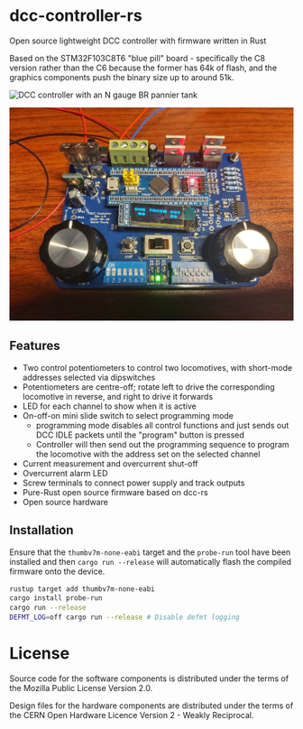 # dcc-controller-rs
Open source lightweight DCC controller with firmware written in Rust

Based on the STM32F103C8T6 "blue pill" board - specifically the C8 version
rather than the C6 because the former has 64k of flash, and the graphics
components push the binary size up to around 51k.

![DCC controller with an N gauge BR pannier tank](images/20220716_210946.jpg)

![Overview of DCC controller](images/20220716_210958.jpg)

## Features
* Two control potentiometers to control two locomotives, with short-mode
addresses selected via dipswitches
* Potentiometers are centre-off; rotate left to drive the corresponding
locomotive in reverse, and right to drive it forwards
* LED for each channel to show when it is active
* On-off-on mini slide switch to select programming mode
  * programming mode disables all control functions and just sends out
DCC IDLE packets until the "program" button is pressed
  * Controller will then send out the programming sequence to program the
locomotive with the address set on the selected channel
* Current measurement and overcurrent shut-off
* Overcurrent alarm LED
* Screw terminals to connect power supply and track outputs
* Pure-Rust open source firmware based on dcc-rs
* Open source hardware

## Installation
Ensure that the `thumbv7m-none-eabi` target and the `probe-run` tool have
been installed and then `cargo run --release` will automatically flash the
compiled firmware onto the device.

```bash
rustup target add thumbv7m-none-eabi
cargo install probe-run
cargo run --release
DEFMT_LOG=off cargo run --release # Disable defmt logging
```

# License
Source code for the software components is distributed under the terms
of the Mozilla Public License Version 2.0.

Design files for the hardware components are distributed under the terms
of the CERN Open Hardware Licence Version 2 - Weakly Reciprocal.
